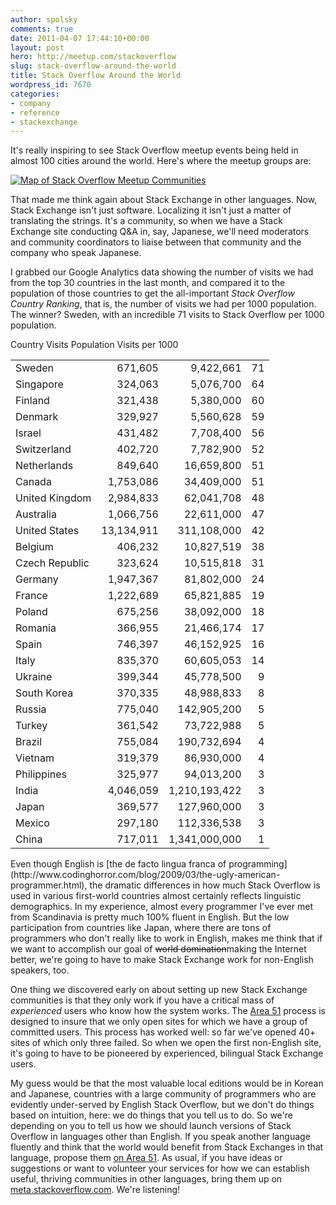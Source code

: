 ```yaml
---
author: spolsky
comments: true
date: 2011-04-07 17:44:10+00:00
layout: post
hero: http://meetup.com/stackoverflow
slug: stack-overflow-around-the-world
title: Stack Overflow Around the World
wordpress_id: 7670
categories:
- company
- reference
- stackexchange
---
```


It's really inspiring to see Stack Overflow meetup events being held in almost 100 cities around the world. Here's where the meetup groups are:

[![Map of Stack Overflow Meetup Communities](http://blog.stackoverflow.com/wp-content/uploads/2011-04-06_14-48-14.png)](http://meetup.com/stackoverflow)

That made me think again about Stack Exchange in other languages. Now, Stack Exchange isn't just software. Localizing it isn't just a matter of translating the strings. It's a community, so when we have a Stack Exchange site conducting Q&A in, say, Japanese, we'll need moderators and community coordinators to liaise between that community and the company who speak Japanese.

I grabbed our Google Analytics data showing the number of visits we had from the top 30 countries in the last month, and compared it to the population of those countries to get the all-important _Stack Overflow Country Ranking_, that is, the number of visits we had per 1000 population. The winner? Sweden, with an incredible 71 visits to Stack Overflow per 1000 population.


<table width="450px" class="tableizer-table" >
<tbody >
<tr class="tableizer-firstrow" >
Country
Visits
Population
Visits per 1000
</tr>
<tr >

<td >Sweden
</td>

<td align="right" >671,605
</td>

<td align="right" >9,422,661
</td>

<td align="right" >71
</td>
</tr>
<tr >

<td >Singapore
</td>

<td align="right" >324,063
</td>

<td align="right" >5,076,700
</td>

<td align="right" >64
</td>
</tr>
<tr >

<td >Finland
</td>

<td align="right" >321,438
</td>

<td align="right" >5,380,000
</td>

<td align="right" >60
</td>
</tr>
<tr >

<td >Denmark
</td>

<td align="right" >329,927
</td>

<td align="right" >5,560,628
</td>

<td align="right" >59
</td>
</tr>
<tr >

<td >Israel
</td>

<td align="right" >431,482
</td>

<td align="right" >7,708,400
</td>

<td align="right" >56
</td>
</tr>
<tr >

<td >Switzerland
</td>

<td align="right" >402,720
</td>

<td align="right" >7,782,900
</td>

<td align="right" >52
</td>
</tr>
<tr >

<td >Netherlands
</td>

<td align="right" >849,640
</td>

<td align="right" >16,659,800
</td>

<td align="right" >51
</td>
</tr>
<tr >

<td >Canada
</td>

<td align="right" >1,753,086
</td>

<td align="right" >34,409,000
</td>

<td align="right" >51
</td>
</tr>
<tr >

<td >United Kingdom
</td>

<td align="right" >2,984,833
</td>

<td align="right" >62,041,708
</td>

<td align="right" >48
</td>
</tr>
<tr >

<td >Australia
</td>

<td align="right" >1,066,756
</td>

<td align="right" >22,611,000
</td>

<td align="right" >47
</td>
</tr>
<tr >

<td >United States
</td>

<td align="right" >13,134,911
</td>

<td align="right" >311,108,000
</td>

<td align="right" >42
</td>
</tr>
<tr >

<td >Belgium
</td>

<td align="right" >406,232
</td>

<td align="right" >10,827,519
</td>

<td align="right" >38
</td>
</tr>
<tr >

<td >Czech Republic
</td>

<td align="right" >323,624
</td>

<td align="right" >10,515,818
</td>

<td align="right" >31
</td>
</tr>
<tr >

<td >Germany
</td>

<td align="right" >1,947,367
</td>

<td align="right" >81,802,000
</td>

<td align="right" >24
</td>
</tr>
<tr >

<td >France
</td>

<td align="right" >1,222,689
</td>

<td align="right" >65,821,885
</td>

<td align="right" >19
</td>
</tr>
<tr >

<td >Poland
</td>

<td align="right" >675,256
</td>

<td align="right" >38,092,000
</td>

<td align="right" >18
</td>
</tr>
<tr >

<td >Romania
</td>

<td align="right" >366,955
</td>

<td align="right" >21,466,174
</td>

<td align="right" >17
</td>
</tr>
<tr >

<td >Spain
</td>

<td align="right" >746,397
</td>

<td align="right" >46,152,925
</td>

<td align="right" >16
</td>
</tr>
<tr >

<td >Italy
</td>

<td align="right" >835,370
</td>

<td align="right" >60,605,053
</td>

<td align="right" >14
</td>
</tr>
<tr >

<td >Ukraine
</td>

<td align="right" >399,344
</td>

<td align="right" >45,778,500
</td>

<td align="right" >9
</td>
</tr>
<tr >

<td >South Korea
</td>

<td align="right" >370,335
</td>

<td align="right" >48,988,833
</td>

<td align="right" >8
</td>
</tr>
<tr >

<td >Russia
</td>

<td align="right" >775,040
</td>

<td align="right" >142,905,200
</td>

<td align="right" >5
</td>
</tr>
<tr >

<td >Turkey
</td>

<td align="right" >361,542
</td>

<td align="right" >73,722,988
</td>

<td align="right" >5
</td>
</tr>
<tr >

<td >Brazil
</td>

<td align="right" >755,084
</td>

<td align="right" >190,732,694
</td>

<td align="right" >4
</td>
</tr>
<tr >

<td >Vietnam
</td>

<td align="right" >319,379
</td>

<td align="right" >86,930,000
</td>

<td align="right" >4
</td>
</tr>
<tr >

<td >Philippines
</td>

<td align="right" >325,977
</td>

<td align="right" >94,013,200
</td>

<td align="right" >3
</td>
</tr>
<tr >

<td >India
</td>

<td align="right" >4,046,059
</td>

<td align="right" >1,210,193,422
</td>

<td align="right" >3
</td>
</tr>
<tr >

<td >Japan
</td>

<td align="right" >369,577
</td>

<td align="right" >127,960,000
</td>

<td align="right" >3
</td>
</tr>
<tr >

<td >Mexico
</td>

<td align="right" >297,180
</td>

<td align="right" >112,336,538
</td>

<td align="right" >3
</td>
</tr>
<tr >

<td >China
</td>

<td align="right" >717,011
</td>

<td align="right" >1,341,000,000
</td>

<td align="right" >1
</td>
</tr>
</tbody>
</table>
Even though English is [the de facto lingua franca of programming](http://www.codinghorror.com/blog/2009/03/the-ugly-american-programmer.html), the dramatic differences in how much Stack Overflow is used in various first-world countries almost certainly reflects linguistic demographics. In my experience, almost every programmer I've ever met from Scandinavia is pretty much 100% fluent in English. But the low participation from countries like Japan, where there are tons of programmers who don't really like to work in English, makes me think that if we want to accomplish our goal of <del>world domination</del>making the Internet better, we're going to have to make Stack Exchange work for non-English speakers, too.

One thing we discovered early on about setting up new Stack Exchange communities is that they only work if you have a critical mass of _experienced_ users who know how the system works. The [Area 51](http://area51.stackexchange.com/) process is designed to insure that we only open sites for which we have a group of committed users. This process has worked well: so far we've opened 40+ sites of which only three failed. So when we open the first non-English site, it's going to have to be pioneered by experienced, bilingual Stack Exchange users.

My guess would be that the most valuable local editions would be in Korean and Japanese, countries with a large community of programmers who are evidently under-served by English Stack Overflow, but we don't do things based on intuition, here: we do things that you tell us to do. So we're depending on you to tell us how we should launch versions of Stack Overflow in languages other than English. If you speak another language fluently and think that the world would benefit from Stack Exchanges in that language, propose them [on Area 51](http://area51.stackexchange.com). As usual, if you have ideas or suggestions or want to volunteer your services for how we can establish useful, thriving communities in other languages, bring them up on [meta.stackoverflow.com](http://meta.stackoverflow.com/). We're listening!
